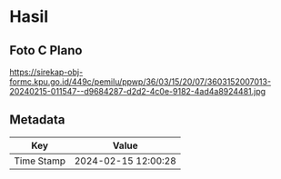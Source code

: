 # Hasil

## Foto C Plano

https://sirekap-obj-formc.kpu.go.id/449c/pemilu/ppwp/36/03/15/20/07/3603152007013-20240215-011547--d9684287-d2d2-4c0e-9182-4ad4a8924481.jpg


## Metadata

| Key        | Value               |
| ---------- | ------------------- |
| Time Stamp | 2024-02-15 12:00:28 |



